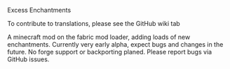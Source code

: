 Excess Enchantments

To contribute to translations, please see the GitHub wiki tab

A minecraft mod on the fabric mod loader, adding loads of new enchantments.
Currently very early alpha, expect bugs and changes in the future.
No forge support or backporting planed.
Please report bugs via GitHub issues.
